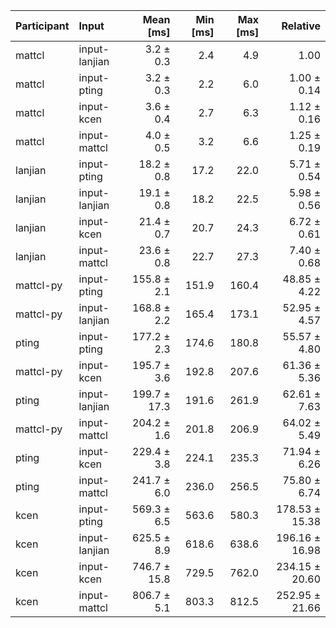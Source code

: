 | Participant | Input | Mean [ms] | Min [ms] | Max [ms] | Relative |
|:---|:---|---:|---:|---:|---:|
| mattcl | input-lanjian | 3.2 ± 0.3 | 2.4 | 4.9 | 1.00 |
| mattcl | input-pting | 3.2 ± 0.3 | 2.2 | 6.0 | 1.00 ± 0.14 |
| mattcl | input-kcen | 3.6 ± 0.4 | 2.7 | 6.3 | 1.12 ± 0.16 |
| mattcl | input-mattcl | 4.0 ± 0.5 | 3.2 | 6.6 | 1.25 ± 0.19 |
| lanjian | input-pting | 18.2 ± 0.8 | 17.2 | 22.0 | 5.71 ± 0.54 |
| lanjian | input-lanjian | 19.1 ± 0.8 | 18.2 | 22.5 | 5.98 ± 0.56 |
| lanjian | input-kcen | 21.4 ± 0.7 | 20.7 | 24.3 | 6.72 ± 0.61 |
| lanjian | input-mattcl | 23.6 ± 0.8 | 22.7 | 27.3 | 7.40 ± 0.68 |
| mattcl-py | input-pting | 155.8 ± 2.1 | 151.9 | 160.4 | 48.85 ± 4.22 |
| mattcl-py | input-lanjian | 168.8 ± 2.2 | 165.4 | 173.1 | 52.95 ± 4.57 |
| pting | input-pting | 177.2 ± 2.3 | 174.6 | 180.8 | 55.57 ± 4.80 |
| mattcl-py | input-kcen | 195.7 ± 3.6 | 192.8 | 207.6 | 61.36 ± 5.36 |
| pting | input-lanjian | 199.7 ± 17.3 | 191.6 | 261.9 | 62.61 ± 7.63 |
| mattcl-py | input-mattcl | 204.2 ± 1.6 | 201.8 | 206.9 | 64.02 ± 5.49 |
| pting | input-kcen | 229.4 ± 3.8 | 224.1 | 235.3 | 71.94 ± 6.26 |
| pting | input-mattcl | 241.7 ± 6.0 | 236.0 | 256.5 | 75.80 ± 6.74 |
| kcen | input-pting | 569.3 ± 6.5 | 563.6 | 580.3 | 178.53 ± 15.38 |
| kcen | input-lanjian | 625.5 ± 8.9 | 618.6 | 638.6 | 196.16 ± 16.98 |
| kcen | input-kcen | 746.7 ± 15.8 | 729.5 | 762.0 | 234.15 ± 20.60 |
| kcen | input-mattcl | 806.7 ± 5.1 | 803.3 | 812.5 | 252.95 ± 21.66 |
